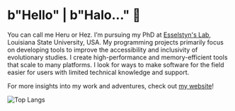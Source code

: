 # b"Hello" | b"Halo..." 👋

You can call me Heru or Hez. I’m pursuing my PhD at [Esselstyn's Lab](https://esselstyn.github.io/), Louisiana State University, USA. My programming projects primarily focus on developing tools to improve the accessibility and inclusivity of evolutionary studies. I create high-performance and memory-efficient tools that scale to many platforms. I look for ways to make software for the field easier for users with limited technical knowledge and support.

For more insights into my work and adventures, check out [my website](https://hhandika.com/)!

![Top Langs](https://github-readme-stats.vercel.app/api/top-langs/?username=hhandika&hide=Batchfile,Ruby,CSS,html,Makefile,CMake&langs_count=10&theme=tokyonight&layout=compact)
